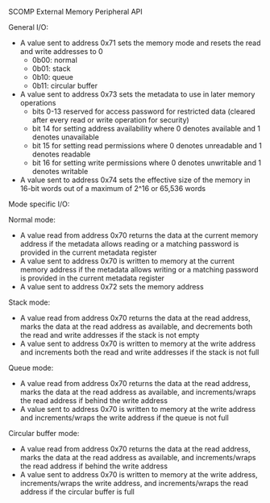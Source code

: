 SCOMP External Memory Peripheral API

General I/O:
* A value sent to address 0x71 sets the memory mode and resets the read and write addresses to 0
    * 0b00: normal
    * 0b01: stack
    * 0b10: queue
    * 0b11: circular buffer
* A value sent to address 0x73 sets the metadata to use in later memory operations
    * bits 0-13 reserved for access password for restricted data (cleared after every read or write operation for security)
    * bit 14 for setting address availability where 0 denotes available and 1 denotes unavailable
    * bit 15 for setting read permissions where 0 denotes unreadable and 1 denotes readable
    * bit 16 for setting write permissions where 0 denotes unwritable and 1 denotes writable
* A value sent to address 0x74 sets the effective size of the memory in 16-bit words out of a maximum of 2^16 or 65,536 words

Mode specific I/O:

Normal mode:
* A value read from address 0x70 returns the data at the current memory address if the metadata allows reading or a matching password is provided in the current metadata register
* A value sent to address 0x70 is written to memory at the current memory address if the metadata allows writing or a matching password is provided in the current metadata register
* A value sent to address 0x72 sets the memory address

Stack mode:
* A value read from address 0x70 returns the data at the read address, marks the data at the read address as available, and decrements both the read and write addresses if the stack is not empty
* A value sent to address 0x70 is written to memory at the write address and increments both the read and write addresses if the stack is not full

Queue mode:
* A value read from address 0x70 returns the data at the read address, marks the data at the read address as available, and increments/wraps the read address if behind the write address
* A value sent to address 0x70 is written to memory at the write address and increments/wraps the write address if the queue is not full

Circular buffer mode:
* A value read from address 0x70 returns the data at the read address, marks the data at the read address as available, and increments/wraps the read address if behind the write address
* A value sent to address 0x70 is written to memory at the write address, increments/wraps the write address, and increments/wraps the read address if the circular buffer is full